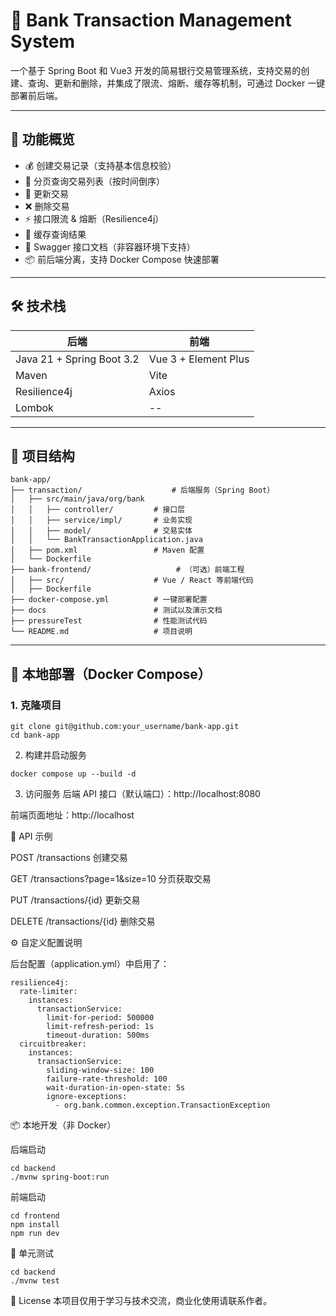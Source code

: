 # 🏦 Bank Transaction Management System

一个基于 Spring Boot 和 Vue3 开发的简易银行交易管理系统，支持交易的创建、查询、更新和删除，并集成了限流、熔断、缓存等机制，可通过 Docker 一键部署前后端。

---

## 🚀 功能概览

- 💰 创建交易记录（支持基本信息校验）
- 📄 分页查询交易列表（按时间倒序）
- 🔁 更新交易
- ❌ 删除交易
- ⚡️ 接口限流 & 熔断（Resilience4j）
- 🧠 缓存查询结果
- 🔐 Swagger 接口文档（非容器环境下支持）
- 📦 前后端分离，支持 Docker Compose 快速部署

---

## 🛠️ 技术栈

| 后端 | 前端 |
|------|------|
| Java 21 + Spring Boot 3.2 | Vue 3 + Element Plus |
| Maven | Vite |
| Resilience4j | Axios |
| Lombok | -- |

---

## 📂 项目结构

```
bank-app/
├── transaction/                    # 后端服务（Spring Boot）
│   ├── src/main/java/org/bank
│   │   ├── controller/         # 接口层
│   │   ├── service/impl/       # 业务实现
│   │   ├── model/              # 交易实体
│   │   └── BankTransactionApplication.java
│   ├── pom.xml                 # Maven 配置
│   └── Dockerfile
├── bank-frontend/                   # （可选）前端工程
│   ├── src/                    # Vue / React 等前端代码
│   ├── Dockerfile
├── docker-compose.yml          # 一键部署配置
├── docs                        # 测试以及演示文档
├── pressureTest                # 性能测试代码
└── README.md                   # 项目说明

```

---

## 🐳 本地部署（Docker Compose）

### 1. 克隆项目

```
git clone git@github.com:your_username/bank-app.git
cd bank-app
```

2. 构建并启动服务
```
docker compose up --build -d
```
3. 访问服务
后端 API 接口（默认端口）：http://localhost:8080

前端页面地址：http://localhost

📌 API 示例

POST /transactions 创建交易

GET /transactions?page=1&size=10 分页获取交易

PUT /transactions/{id} 更新交易

DELETE /transactions/{id} 删除交易

⚙️ 自定义配置说明

后台配置（application.yml）中启用了：
```
resilience4j:
  rate-limiter:
    instances:
      transactionService:
        limit-for-period: 500000
        limit-refresh-period: 1s
        timeout-duration: 500ms
  circuitbreaker:
    instances:
      transactionService:
        sliding-window-size: 100
        failure-rate-threshold: 100
        wait-duration-in-open-state: 5s
        ignore-exceptions:
          - org.bank.common.exception.TransactionException
```

📦 本地开发（非 Docker）

后端启动
```
cd backend
./mvnw spring-boot:run
```

前端启动
```
cd frontend
npm install
npm run dev
```

🧪 单元测试
```
cd backend
./mvnw test
```

📄 License
本项目仅用于学习与技术交流，商业化使用请联系作者。
